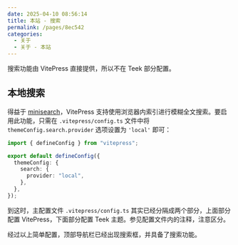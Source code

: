 ```yaml
---
date: 2025-04-10 08:56:14
title: 本站 - 搜索
permalink: /pages/8ec542
categories:
  - 关于
  - 关于 - 本站
---
```


搜索功能由 VitePress 直接提供，所以不在 Teek 部分配置。

<!-- more -->

## 本地搜索

得益于 [minisearch](https://github.com/lucaong/minisearch/)，VitePress 支持使用浏览器内索引进行模糊全文搜索。要启用此功能，只需在 `.vitepress/config.ts` 文件中将 `themeConfig.search.provider` 选项设置为 `'local'` 即可：

```ts
import { defineConfig } from "vitepress";

export default defineConfig({
  themeConfig: {
    search: {
      provider: "local",
    },
  },
});
```

到这时，主配置文件 `.vitepress/config.ts` 其实已经分隔成两个部分，上面部分配置 VitePress，下面部分配置 Teek 主题。参见配置文件内的注释，注意区分。

经过以上简单配置，顶部导航栏已经出现搜索框，并具备了搜索功能。

